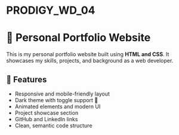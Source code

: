 # PRODIGY_WD_04
# 💼 Personal Portfolio Website

This is my personal portfolio website built using **HTML and CSS**. It showcases my skills, projects, and background as a web developer.
## 🚀 Features

- Responsive and mobile-friendly layout
- Dark theme with toggle support 🌙
- Animated elements and modern UI
- Project showcase section
- GitHub and LinkedIn links
- Clean, semantic code structure
